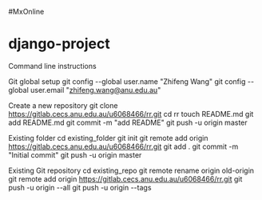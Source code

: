 #MxOnline
# django-project
Command line instructions

Git global setup
git config --global user.name "Zhifeng  Wang"
git config --global user.email "zhifeng.wang@anu.edu.au"

Create a new repository
git clone https://gitlab.cecs.anu.edu.au/u6068466/rr.git
cd rr
touch README.md
git add README.md
git commit -m "add README"
git push -u origin master

Existing folder
cd existing_folder
git init
git remote add origin https://gitlab.cecs.anu.edu.au/u6068466/rr.git
git add .
git commit -m "Initial commit"
git push -u origin master

Existing Git repository
cd existing_repo
git remote rename origin old-origin
git remote add origin https://gitlab.cecs.anu.edu.au/u6068466/rr.git
git push -u origin --all
git push -u origin --tags
